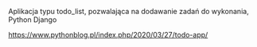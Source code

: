 Aplikacja typu todo_list, pozwalająca na dodawanie zadań do wykonania, Python Django


https://www.pythonblog.pl/index.php/2020/03/27/todo-app/
